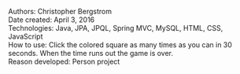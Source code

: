 Authors: Christopher Bergstrom<br>
Date created: April 3, 2016<br>
Technologies: Java, JPA, JPQL, Spring MVC, MySQL, HTML, CSS, JavaScript<br>
How to use: Click the colored square as many times as you can in 30 seconds. When the time runs out the game is over.<br>
Reason developed: Person project
